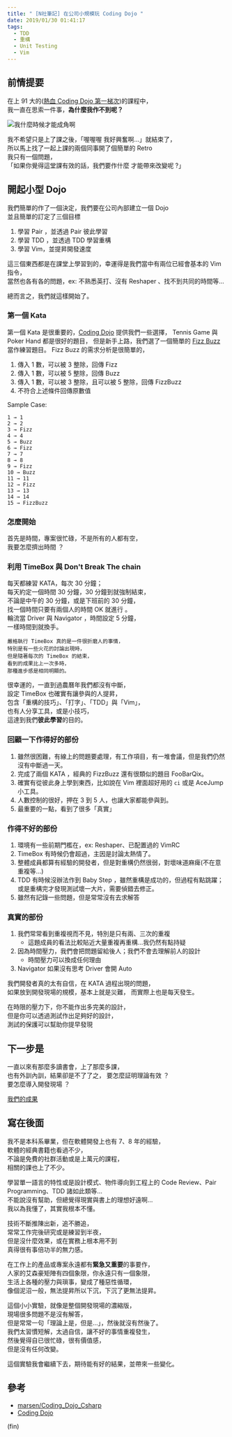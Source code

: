 ```yaml
---
title: " [N社筆記] 在公司小規模玩 Coding Dojo "
date: 2019/01/30 01:41:17
tags:
  - TDD
  - 重構
  - Unit Testing
  - Vim
---
```


## 前情提要

在上 91 大的([熱血 Coding Dojo 第一梯次](https://blog.marsen.me/2019/01/13/2019/91_coding_dojo_log/))的課程中，  
我一直在思索一件事，**為什麼我作不到呢？**

![我什麼時候才能成角啊](/images/2019/1/be_a_star.jpg)

我不希望只是上了課之後，「喔喔喔 我好興奮啊...」就結束了，  
所以馬上找了一起上課的兩個同事開了個簡單的 Retro  
我只有一個問題，  
「如果你覺得這堂課有效的話，我們要作什麼 才能帶來改變呢 ?」

## 開起小型 Dojo

我們簡單的作了一個決定，我們要在公司內部建立一個 Dojo  
並且簡單的訂定了三個目標

1. 學習 Pair ，並透過 Pair 彼此學習
2. 學習 TDD ，並透過 TDD 學習重構
3. 學習 Vim，並提昇開發速度

這三個東西都是在課堂上學習到的，幸運得是我們當中有兩位已經會基本的 Vim 指令，  
當然也各有各的問題，ex: 不熟悉英打、沒有 Reshaper 、找不到共同的時間等…

總而言之，我們就這樣開始了。

### 第一個 Kata

第一個 Kata 是很重要的，[Coding Dojo](http://codingdojo.org/kata/) 提供我們一些選擇，
Tennis Game 與 Poker Hand 都是很好的題目，
但是新手上路，我們選了一個簡單的 [Fizz Buzz](http://codingdojo.org/kata/FizzBuzz/) 當作練習題目。
Fizz Buzz 的需求分析是很簡單的，

1. 傳入 1 數，可以被 3 整除，回傳 Fizz
2. 傳入 1 數，可以被 5 整除，回傳 Buzz
3. 傳入 1 數，可以被 3 整除，且可以被 5 整除，回傳 FizzBuzz
4. 不符合上述條件回傳原數值

Sample Case:

```text
1 → 1
2 → 2
3 → Fizz
4 → 4
5 → Buzz
6 → Fizz
7 → 7
8 → 8
9 → Fizz
10 → Buzz
11 → 11
12 → Fizz
13 → 13
14 → 14
15 → FizzBuzz
```

### 怎麼開始

首先是時間，專案很忙碌，不是所有的人都有空，  
我要怎麼擠出時間 ？

### 利用 TimeBox 與 Don't Break The chain

每天都練習 KATA，每次 30 分鐘；  
每天約定一個時間 30 分鐘，30 分鐘到就強制結束，  
不論是中午的 30 分鐘，或是下班前的 30 分鐘，  
找一個時間只要有兩個人的時間 OK 就進行 。  
輪流當 Driver 與 Navigator ，時間設定 5 分鐘，  
一樣時間到就換手。

```text
嚴格執行 TimeBox 真的是一件很折磨人的事情，
特別是有一些火花的討論出現時，
但是隨著每次的 TimeBox 的結束，
看到的成果比上一次多時，
那種進步感是相同明顯的。
```

很幸運的，一直到過農曆年我們都沒有中斷，  
設定 TimeBox 也確實有讓參與的人提昇，  
包含「重構的技巧」、「打字」、「TDD」與「Vim」，  
也有人分享工具，或是小技巧，  
這達到我們**彼此學習**的目的。

### 回顧一下作得好的部份

1. 雖然很困難，有線上的問題要處理，有工作項目，有一堆會議，但是我們仍然沒有中斷過一天。
2. 完成了兩個 KATA ，經典的 FizzBuzz 還有很類似的題目 FooBarQix。
3. 確實有從彼此身上學到東西，比如說在 Vim 裡面超好用的 `ci` 或是 AceJump 小工具。
4. 人數控制的很好，押在 3 到 5 人，也讓大家都能參與到。
5. 最重要的一點，看到了很多「真實」

### 作得不好的部份

1. 環境有一些前期門檻在，ex: Reshaper、已配置過的 VimRC
2. TimeBox 有時候仍會超過，主因是討論太熱情了。
3. 整體成員都算有經驗的開發者，但是對重構仍然很弱，對壞味道麻痺(不在意重複等…)
4. TDD 有時候沒辦法作到 Baby Step ，雖然重構是成功的，但過程有點跳躍；或是重構完才發現測試壞一大片，需要偵錯去修正。
5. 雖然有記錄一些問題，但是常常沒有去求解答

### 真實的部份

1. 我們常常看到重複視而不見，特別是只有兩、三次的重複
   - 這題成員的看法比較貼近大量重複再重構…我仍然有點持疑
2. 因為時間壓力，我們會把問題留給後人；我們不會去理解前人的設計
   - 時間壓力可以換成任何理由
3. Navigator 如果沒有思考 Driver 會開 Auto

我們開發者真的太有自信，在 KATA 過程出現的問題，  
如果放到開發現場的規模，基本上就是災難，
而實際上也是每天發生。

在時限的壓力下，你不能作出多完美的設計，  
但是你可以透過測試作出足夠好的設計，  
測試的保護可以幫助你提早發現

## 下一步是

一直以來有那麼多讀書會，上了那麼多課，  
也有外訓內訓，結果卻是不了了之，
要怎麼証明理論有效 ？  
要怎麼導入開發現場 ？

[我們的成果](https://github.com/marsen/Coding_Dojo_Csharp)

## 寫在後面

我不是本科系畢業，但在軟體開發上也有 7、8 年的經驗，  
軟體的經典書籍也看過不少，  
不論是免費的社群活動或是上萬元的課程，  
相關的課也上了不少。

學習單一語言的特性或是設計模式、物件導向到工程上的 Code Review、Pair Programming、TDD 諸如此類等…  
不能說沒有幫助，但總覺得現實與書上的理想好遠啊…  
我以為我懂了，其實我根本不懂。

技術不斷推陳出新，追不勝追，  
常常工作完後研究或是練習到半夜，  
但是沒什麼效果，或在實務上根本用不到  
真得很有事倍功半的無力感。

在工作上的產品或專案永遠都有**緊急又重要**的事要作，  
人家的艾森豪矩陣有四個象限，你永遠只有一個象限，  
生活上各種的壓力與瑣事，變成了種惡性循環，  
像個泥沼一般，無法提昇所以下沉，下沉了更無法提昇。

這個小小實驗，就像是整個開發現場的濃縮版，  
現場很多問題不是沒有解答，  
但是常常一句「理論上是，但是…」，然後就沒有然後了。  
我們太習慣短解，太過自信，讓不好的事情重複發生，  
然後覺得自已很忙碌，很有價值感，  
但是沒有任何改變。

這個實驗我會繼續下去，期待能有好的結果，並帶來一些變化。

## 參考

- [marsen/Coding_Dojo_Csharp](https://github.com/marsen/Coding_Dojo_Csharp)
- [Coding Dojo](http://codingdojo.org/KataCatalogue/)

(fin)
